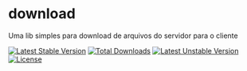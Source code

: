 # download
Uma lib simples para download de arquivos do servidor para o cliente

[![Latest Stable Version](https://poser.pugx.org/didijudo/download/v/stable.svg)](https://packagist.org/packages/didijudo/download) [![Total Downloads](https://poser.pugx.org/didijudo/download/downloads.svg)](https://packagist.org/packages/didijudo/download) [![Latest Unstable Version](https://poser.pugx.org/didijudo/download/v/unstable.svg)](https://packagist.org/packages/didijudo/download) [![License](https://poser.pugx.org/didijudo/download/license.svg)](https://packagist.org/packages/didijudo/download)
